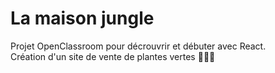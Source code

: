 # La maison jungle

Projet OpenClassroom pour décrouvrir et débuter avec React.  
Création d'un site de vente de plantes vertes 🌵🎍🌷

